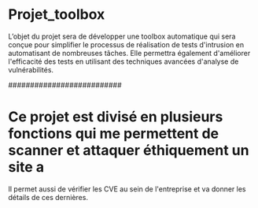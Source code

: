 # Projet_toolbox
L’objet du projet sera de développer une toolbox automatique qui sera conçue pour simplifier le processus de réalisation de tests d'intrusion en automatisant de nombreuses tâches. Elle permettra également d'améliorer l'efficacité des tests en utilisant des techniques avancées d'analyse de vulnérabilités.


##########################

# Ce projet est divisé en plusieurs fonctions qui me permettent de scanner et attaquer éthiquement un site a

Il permet aussi de vérifier les CVE au sein de l'entreprise et va donner les détails de ces dernières.
